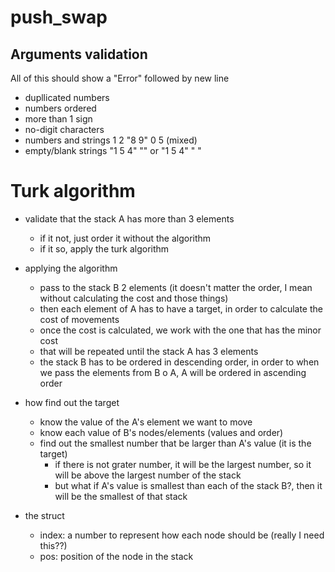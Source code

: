 # push_swap

## Arguments validation
All of this should show a "Error" followed by new line

- dupllicated numbers
- numbers ordered
- more than 1 sign
- no-digit characters
- numbers and strings 1 2 "8 9" 0 5 (mixed)
- empty/blank strings "1 5 4" "" or "1 5 4" " "

# Turk algorithm

- validate that the stack A has more than 3 elements
	- if it not, just order it without the algorithm
	- if it so, apply the turk algorithm

- applying the algorithm
	- pass to the stack B 2 elements (it doesn't matter the order, I mean without calculating the cost and those things)
	- then each element of A has to have a target, in order to calculate the cost of movements
	- once the cost is calculated, we work with the one that has the minor cost
	- that will be repeated until the stack A has 3 elements
	- the stack B has to be ordered in descending order, in order to when we pass the elements from B o A, A will be ordered in ascending order

- how find out the target
	- know the value of the A's element we want to move
	- know each value of B's nodes/elements (values and order)
	- find out the smallest number that be larger than A's value (it is the target)
		- if there is not grater number, it will be the largest number, so it will be above the largest number of the stack
		- but what if A's value is smallest than each of the stack B?, then it will be the smallest of that stack

- the struct
	- index: a number to represent how each node should be (really I need this??)
	- pos: position of the node in the stack
